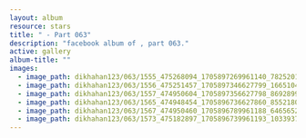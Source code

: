 ```yaml
---
layout: album
resource: stars
title: " - Part 063"
description: "facebook album of , part 063."
active: gallery
album-title: ""
images:
  - image_path: dikhahan123/063/1555_475268094_1705897269961140_7825201009457502674_n.jpg
  - image_path: dikhahan123/063/1556_475251457_1705897346627799_1665104502153931673_n.jpg
  - image_path: dikhahan123/063/1557_474950604_1705897356627798_8692899840952869059_n.jpg
  - image_path: dikhahan123/063/1565_474948454_1705896736627860_8552180850344445609_n.jpg
  - image_path: dikhahan123/063/1567_474950460_1705896789961188_6465652273727372685_n.jpg
  - image_path: dikhahan123/063/1573_475182897_1705896739961193_1033937929606555048_n.jpg
---
```

